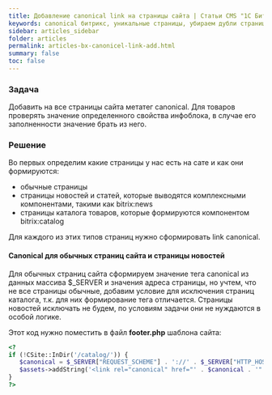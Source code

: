 ```yaml
---
title: Добавление canonical link на страницы сайта | Статьи CMS "1С Битрикс"
keywords: canonical битрикс, уникальные страницы, убираем дубли страниц
sidebar: articles_sidebar
folder: articles
permalink: articles-bx-canonicel-link-add.html
summary: false
toc: false
---
```


### Задача

Добавить на все страницы сайта метатег canonical. Для товаров проверять значение определенного свойства инфоблока, в случае его заполненности значение брать из него.

### Решение

Во первых определим какие страницы у нас есть на сате и как они формируются:

* обычные страницы
* страницы новостей и статей, которые выводятся комплексными компонентами, такими как bitrix:news
* страницы каталога товаров, которые формируются компонентом bitrix:catalog

Для каждого из этих типов страниц нужно сформировать link canonical.

#### Canonical для обычных страниц сайта и страницы новостей

Для обычных страниц сайта сформируем значение тега canonical из данных массива $_SERVER и значения адреса страницы, но учтем, что не все страницы обычные, добавим условие для исключения страниц каталога, т.к. для них формирование тега отличается. Страницы новостей исключать не будем, по условиям задачи они не нуждаются в особой логике.

Этот код нужно поместить в файл **footer.php** шаблона сайта:

 ```php
<?
if (!CSite::InDir('/catalog/')) {
    $canonical = $_SERVER["REQUEST_SCHEME"] . '://' . $_SERVER["HTTP_HOST"] . $curPage;
    $assets->addString('<link rel="canonical" href="' . $canonical . '" />');
}
?>
 ```
